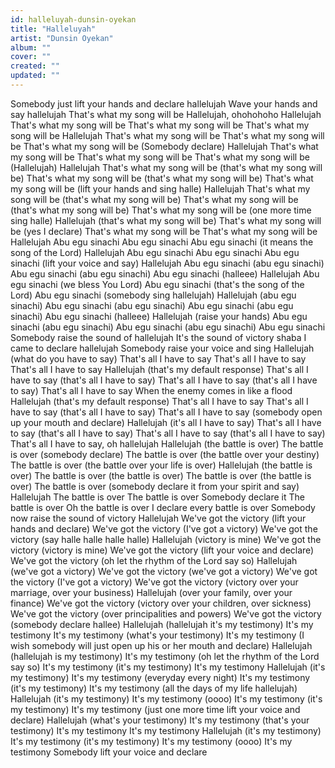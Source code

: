 ```yaml
---
id: halleluyah-dunsin-oyekan
title: "Halleluyah"
artist: "Dunsin Oyekan"
album: ""
cover: ""
created: ""
updated: ""
---
```


Somebody just lift your hands and declare hallelujah
Wave your hands and say hallelujah
That's what my song will be
Hallelujah, ohohohoho
Hallelujah
That's what my song will be
That's what my song will be
That's what my song will be
Hallelujah
That's what my song will be
That's what my song will be
That's what my song will be
(Somebody declare) Hallelujah
That's what my song will be
That's what my song will be
That's what my song will be
(Hallelujah) Hallelujah
That's what my song will be (that's what my song will be)
That's what my song will be (that's what my song will be)
That's what my song will be (lift your hands and sing halle)
Hallelujah
That's what my song will be (that's what my song will be)
That's what my song will be (that's what my song will be)
That's what my song will be (one more time sing halle)
Hallelujah (that's what my song will bе)
That's what my song will be (yes I declarе)
That's what my song will be
That's what my song will be
Hallelujah
Abu egu sinachi
Abu egu sinachi
Abu egu sinachi (it means the song of the Lord)
Hallelujah
Abu egu sinachi
Abu egu sinachi
Abu egu sinachi (lift your voice and say)
Hallelujah
Abu egu sinachi (abu egu sinachi)
Abu egu sinachi (abu egu sinachi)
Abu egu sinachi (halleee)
Hallelujah
Abu egu sinachi (we bless You Lord)
Abu egu sinachi (that's the song of the Lord)
Abu egu sinachi (somebody sing hallelujah)
Hallelujah (abu egu sinachi)
Abu egu sinachi (abu egu sinachi)
Abu egu sinachi (abu egu sinachi)
Abu egu sinachi (halleee)
Hallelujah (raise your hands)
Abu egu sinachi (abu egu sinachi)
Abu egu sinachi (abu egu sinachi)
Abu egu sinachi
Somebody raise the sound of hallelujah
It's the sound of victory shaba
I came to declare hallelujah
Somebody raise your voice and sing
Hallelujah (what do you have to say)
That's all I have to say
That's all I have to say
That's all I have to say
Hallelujah (that's my default response)
That's all I have to say (that's all I have to say)
That's all I have to say (that's all I have to say)
That's all I have to say
When the enemy comes in like a flood
Hallelujah (that's my default response)
That's all I have to say
That's all I have to say (that's all I have to say)
That's all I have to say (somebody open up your mouth and declare)
Hallelujah (it's all I have to say)
That's all I have to say (that's all I have to say)
That's all I have to say (that's all I have to say)
That's all I have to say, oh hallelujah
Hallelujah (the battle is over)
The battle is over (somebody declare)
The battle is over (the battle over your destiny)
The battle is over (the battle over your life is over)
Hallelujah (the battle is over)
The battle is over (the battle is over)
The battle is over (the battle is over)
The battle is over (somebody declare it from your spirit and say)
Hallelujah
The battle is over
The battle is over
Somebody declare it
The battle is over
Oh the battle is over
I declare every battle is over
Somebody now raise the sound of victory
Hallelujah
We've got the victory (lift your hands and declare)
We've got the victory (I've got a victory)
We've got the victory (say halle halle halle halle)
Hallelujah (victory is mine)
We've got the victory (victory is mine)
We've got the victory (lift your voice and declare)
We've got the victory (oh let the rhythm of the Lord say so)
Hallelujah (we've got a victory)
We've got the victory (we've got a victory)
We've got the victory (I've got a victory)
We've got the victory (victory over your marriage, over your business)
Hallelujah (over your family, over your finance)
We've got the victory (victory over your children, over sickness)
We've got the victory (over principalities and powers)
We've got the victory (somebody declare hallee)
Hallelujah (hallelujah it's my testimony)
It's my testimony
It's my testimony (what's your testimony)
It's my testimony (I wish somebody will just open up his or her mouth and declare)
Hallelujah (hallelujah is my testimony)
It's my testimony (oh let the rhythm of the Lord say so)
It's my testimony (it's my testimony)
It's my testimony
Hallelujah (it's my testimony)
It's my testimony (everyday every night)
It's my testimony (it's my testimony)
It's my testimony (all the days of my life hallelujah)
Hallelujah (it's my testimony)
It's my testimony (oooo)
It's my testimony (it's my testimony)
It's my testimony (just one more time lift your voice and declare)
Hallelujah (what's your testimony)
It's my testimony (that's your testimony)
It's my testimony
It's my testimony
Hallelujah (it's my testimony)
It's my testimony (it's my testimony)
It's my testimony (oooo)
It's my testimony
Somebody lift your voice and declare